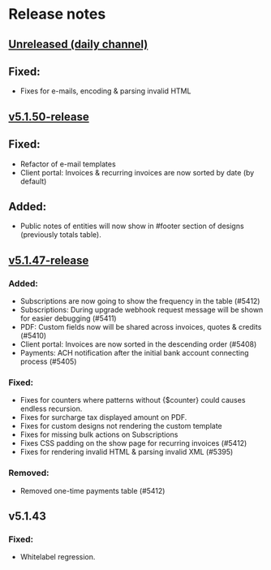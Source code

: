 # Release notes

## [Unreleased (daily channel)](https://github.com/invoiceninja/invoiceninja/tree/v5-develop)
## Fixed:
- Fixes for e-mails, encoding & parsing invalid HTML

## [v5.1.50-release](https://github.com/invoiceninja/invoiceninja/releases/tag/v5.1.50-release)
## Fixed:
- Refactor of e-mail templates
- Client portal: Invoices & recurring invoices are now sorted by date (by default)

## Added:
- Public notes of entities will now show in #footer section of designs (previously totals table).

## [v5.1.47-release](https://github.com/invoiceninja/invoiceninja/releases/tag/v5.1.47-release)

### Added:
- Subscriptions are now going to show the frequency in the table (#5412)
- Subscriptions: During upgrade webhook request message will be shown for easier debugging (#5411)
- PDF: Custom fields now will be shared across invoices, quotes & credits (#5410)
- Client portal: Invoices are now sorted in the descending order (#5408)
- Payments: ACH notification after the initial bank account connecting process (#5405)

### Fixed:
- Fixes for counters where patterns without {$counter} could causes endless recursion.
- Fixes for surcharge tax displayed amount on PDF.
- Fixes for custom designs not rendering the custom template
- Fixes for missing bulk actions on Subscriptions
- Fixes CSS padding on the show page for recurring invoices (#5412)
- Fixes for rendering invalid HTML & parsing invalid XML (#5395)

### Removed:
- Removed one-time payments table (#5412)

## v5.1.43

### Fixed:
- Whitelabel regression.
